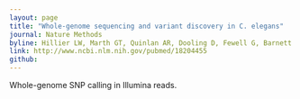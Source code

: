 ```yaml
---
layout: page
title: "Whole-genome sequencing and variant discovery in C. elegans"
journal: Nature Methods
byline: Hillier LW, Marth GT, Quinlan AR, Dooling D, Fewell G, Barnett D, Fox P, Glasscock JI, Hickenbotham M, Huang W, Magrini VJ, Richt RJ, Sander SN, Stewart DA, Stromberg M, Tsung EF, Wylie T, Schedl T, Wilson RK, Mardis ER. 2008.
link: http://www.ncbi.nlm.nih.gov/pubmed/18204455
github: 
---
```


Whole-genome SNP calling in Illumina reads.